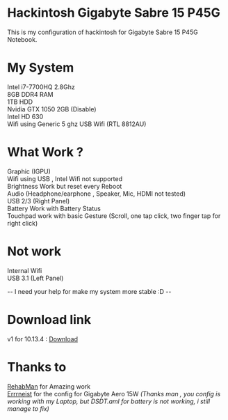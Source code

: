 # Hackintosh Gigabyte Sabre 15 P45G
This is my configuration of hackintosh for Gigabyte Sabre 15 P45G Notebook.

# My System
Intel i7-7700HQ 2.8Ghz<br>
8GB DDR4 RAM<br>
1TB HDD<br>
Nvidia GTX 1050 2GB (Disable)<br>
Intel HD 630<br>
Wifi using Generic 5 ghz USB Wifi (RTL 8812AU)

# What Work ?
Graphic (IGPU)<br>
Wifi using USB , Intel Wifi not supported<br>
Brightness Work but reset every Reboot<br>
Audio (Headphone/earphone , Speaker, Mic, HDMI not tested)<br>
USB 2/3 (Right Panel)<br>
Battery Work with Battery Status<br>
Touchpad work with basic Gesture (Scroll, one tap click, two finger tap for right click)<br>

# Not work 
Internal Wifi<br>
USB 3.1 (Left Panel)<br>

-- I need your help for make my system more stable :D --

# Download link
v1 for 10.13.4 : <a href="https://github.com/ajipw/Hackintosh-Gigabyte-Sabre-15-P45G/releases/tag/v1-10.13.4">Download</a>

# Thanks to 
<a href="https://github.com/RehabMan">RehabMan</a> for Amazing work<br>
<a href="https://github.com/Errrneist">Errrneist</a> for the config for Gigabyte Aero 15W <i>(Thanks man , you config is working with my Laptop, but DSDT.aml for battery is not working, i still manage to fix)</i><br>
